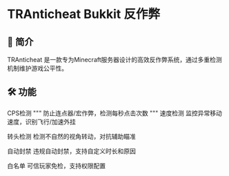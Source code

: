 # TRAnticheat Bukkit 反作弊
## 📖 简介
TRAnticheat 是一款专为Minecraft服务器设计的高效反作弊系统，通过多重检测机制维护游戏公平性。
## 🛠️ 功能
CPS检测
"""
防止连点器/宏作弊，检测每秒点击次数
"""
速度检测
监控异常移动速度，识别飞行/加速外挂

转头检测
检测不自然的视角转动，对抗辅助瞄准

自动封禁
违规自动封禁，支持自定义时长和原因

白名单
可信玩家免检，支持权限配置
